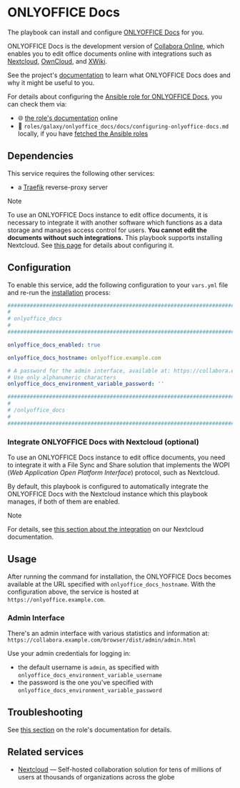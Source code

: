 <!--
SPDX-FileCopyrightText: 2020 - 2024 MDAD project contributors
SPDX-FileCopyrightText: 2020 - 2024 Slavi Pantaleev
SPDX-FileCopyrightText: 2020 Aaron Raimist
SPDX-FileCopyrightText: 2020 Chris van Dijk
SPDX-FileCopyrightText: 2020 Dominik Zajac
SPDX-FileCopyrightText: 2020 Mickaël Cornière
SPDX-FileCopyrightText: 2022 François Darveau
SPDX-FileCopyrightText: 2022 Julian Foad
SPDX-FileCopyrightText: 2022 Warren Bailey
SPDX-FileCopyrightText: 2023 Antonis Christofides
SPDX-FileCopyrightText: 2023 Felix Stupp
SPDX-FileCopyrightText: 2023 Julian-Samuel Gebühr
SPDX-FileCopyrightText: 2023 Pierre 'McFly' Marty
SPDX-FileCopyrightText: 2024 - 2025 Suguru Hirahara

SPDX-License-Identifier: AGPL-3.0-or-later
-->

# ONLYOFFICE Docs

The playbook can install and configure [ONLYOFFICE Docs](https://www.collaboraonline.com/code/) for you.

ONLYOFFICE Docs is the development version of [Collabora Online](https://www.collaboraonline.com/), which enables you to edit office documents online with integrations such as [Nextcloud](https://nextcloud.com/office/), [OwnCloud](https://owncloud.com/), and [XWiki](https://xwiki.com/en/Blog/Collabora-Connector-Application/).

See the project's [documentation](https://www.collaboraonline.com/code/) to learn what ONLYOFFICE Docs does and why it might be useful to you.

For details about configuring the [Ansible role for ONLYOFFICE Docs](https://app.radicle.xyz/nodes/seed.radicle.garden/rad%3Az3kozTn4Kn5eJtgJQj1aCFUpqxW5Y), you can check them via:
- 🌐 [the role's documentation](https://app.radicle.xyz/nodes/seed.radicle.garden/rad%3Az3kozTn4Kn5eJtgJQj1aCFUpqxW5Y/tree/docs/configuring-onlyoffice-docs.md) online
- 📁 `roles/galaxy/onlyoffice_docs/docs/configuring-onlyoffice-docs.md` locally, if you have [fetched the Ansible roles](../installing.md)

## Dependencies

This service requires the following other services:

- a [Traefik](traefik.md) reverse-proxy server

>[!NOTE]
> To use an ONLYOFFICE Docs instance to edit office documents, it is necessary to integrate it with another software which functions as a data storage and manages access control for users. **You cannot edit the documents without such integrations.** This playbook supports installing Nextcloud. See [this page](nextcloud.md) for details about configuring it.

## Configuration

To enable this service, add the following configuration to your `vars.yml` file and re-run the [installation](../installing.md) process:

```yaml
########################################################################
#                                                                      #
# onlyoffice_docs                                                      #
#                                                                      #
########################################################################

onlyoffice_docs_enabled: true

onlyoffice_docs_hostname: onlyoffice.example.com

# A password for the admin interface, available at: https://collabora.example.com/browser/dist/admin/admin.html
# Use only alphanumeric characters
onlyoffice_docs_environment_variable_password: ''

########################################################################
#                                                                      #
# /onlyoffice_docs                                                     #
#                                                                      #
########################################################################
```

### Integrate ONLYOFFICE Docs with Nextcloud (optional)

To use an ONLYOFFICE Docs instance to edit office documents, you need to integrate it with a File Sync and Share solution that implements the WOPI (*Web Application Open Platform Interface*) protocol, such as Nextcloud.

By default, this playbook is configured to automatically integrate the ONLYOFFICE Docs with the Nextcloud instance which this playbook manages, if both of them are enabled.

>[!NOTE]
> For details, see [this section about the integration](nextcloud.md#collabora-online-development-edition) on our Nextcloud documentation.

## Usage

After running the command for installation, the ONLYOFFICE Docs becomes available at the URL specified with `onlyoffice_docs_hostname`. With the configuration above, the service is hosted at `https://onlyoffice.example.com`.

### Admin Interface

There's an admin interface with various statistics and information at: `https://collabora.example.com/browser/dist/admin/admin.html`

Use your admin credentials for logging in:

- the default username is `admin`, as specified with `onlyoffice_docs_environment_variable_username`
- the password is the one you've specified with `onlyoffice_docs_environment_variable_password`

## Troubleshooting

See [this section](https://app.radicle.xyz/nodes/seed.radicle.garden/rad%3Az3kozTn4Kn5eJtgJQj1aCFUpqxW5Y/tree/docs/configuring-onlyoffice-docs.md#troubleshooting) on the role's documentation for details.

## Related services

- [Nextcloud](nextcloud.md) — Self-hosted collaboration solution for tens of millions of users at thousands of organizations across the globe

